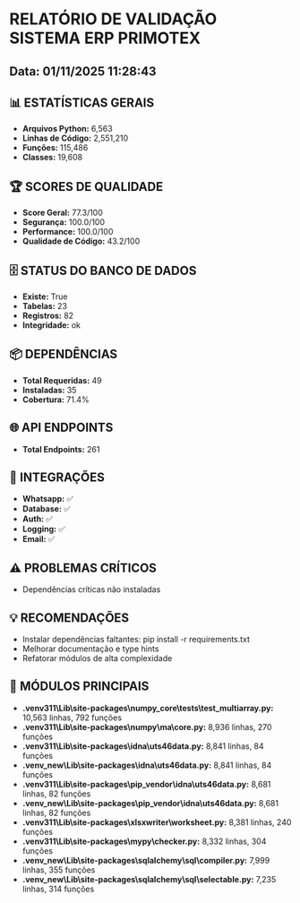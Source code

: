 
# RELATÓRIO DE VALIDAÇÃO SISTEMA ERP PRIMOTEX
## Data: 01/11/2025 11:28:43

## 📊 ESTATÍSTICAS GERAIS
- **Arquivos Python:** 6,563
- **Linhas de Código:** 2,551,210
- **Funções:** 115,486
- **Classes:** 19,608

## 🏆 SCORES DE QUALIDADE
- **Score Geral:** 77.3/100
- **Segurança:** 100.0/100
- **Performance:** 100.0/100
- **Qualidade de Código:** 43.2/100

## 🗄️ STATUS DO BANCO DE DADOS
- **Existe:** True
- **Tabelas:** 23
- **Registros:** 82
- **Integridade:** ok

## 📦 DEPENDÊNCIAS
- **Total Requeridas:** 49
- **Instaladas:** 35
- **Cobertura:** 71.4%

## 🌐 API ENDPOINTS
- **Total Endpoints:** 261

## 🔗 INTEGRAÇÕES
- **Whatsapp:** ✅
- **Database:** ✅
- **Auth:** ✅
- **Logging:** ✅
- **Email:** ✅

## ⚠️ PROBLEMAS CRÍTICOS
- Dependências críticas não instaladas

## 💡 RECOMENDAÇÕES
- Instalar dependências faltantes: pip install -r requirements.txt
- Melhorar documentação e type hints
- Refatorar módulos de alta complexidade

## 📁 MÓDULOS PRINCIPAIS
- **.venv311\Lib\site-packages\numpy\_core\tests\test_multiarray.py:** 10,563 linhas, 792 funções
- **.venv311\Lib\site-packages\numpy\ma\core.py:** 8,936 linhas, 270 funções
- **.venv311\Lib\site-packages\idna\uts46data.py:** 8,841 linhas, 84 funções
- **.venv_new\Lib\site-packages\idna\uts46data.py:** 8,841 linhas, 84 funções
- **.venv311\Lib\site-packages\pip\_vendor\idna\uts46data.py:** 8,681 linhas, 82 funções
- **.venv_new\Lib\site-packages\pip\_vendor\idna\uts46data.py:** 8,681 linhas, 82 funções
- **.venv311\Lib\site-packages\xlsxwriter\worksheet.py:** 8,381 linhas, 240 funções
- **.venv311\Lib\site-packages\mypy\checker.py:** 8,332 linhas, 304 funções
- **.venv_new\Lib\site-packages\sqlalchemy\sql\compiler.py:** 7,999 linhas, 355 funções
- **.venv_new\Lib\site-packages\sqlalchemy\sql\selectable.py:** 7,235 linhas, 314 funções
